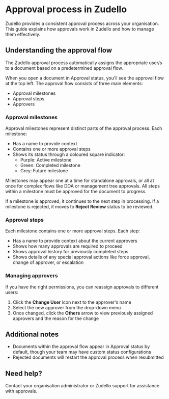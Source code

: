 # Approval process in Zudello

Zudello provides a consistent approval process across your organisation. This guide explains how approvals work in Zudello and how to manage them effectively.

## Understanding the approval flow

The Zudello approval process automatically assigns the appropriate user/s to a document based on a predetermined approval flow. 

When you open a document in Approval status, you'll see the approval flow at the top left. The approval flow consists of three main elements:

- Approval milestones
- Approval steps
- Approvers

### Approval milestones

Approval milestones represent distinct parts of the approval process. Each milestone:

- Has a name to provide context 
- Contains one or more approval steps
- Shows its status through a coloured square indicator:
  - Purple: Active milestone
  - Green: Completed milestone
  - Grey: Future milestone

Milestones may appear one at a time for standalone approvals, or all at once for complex flows like DOA or management tree approvals. All steps within a milestone must be approved for the document to progress.

If a milestone is approved, it continues to the next step in processing. If a milestone is rejected, it moves to **Reject Review** status to be reviewed.

### Approval steps

Each milestone contains one or more approval steps. Each step:

- Has a name to provide context about the current approvers
- Shows how many approvals are required to proceed
- Shows approval history for previously completed steps
- Shows details of any special approval actions like force approval, change of approver, or escalation
### Managing approvers

If you have the right permissions, you can reassign approvals to different users:
 
1. Click the **Change User** icon next to the approver's name
2. Select the new approver from the drop-down menu
3. Once changed, click the **Others** arrow to view previously assigned approvers and the reason for the change

## Additional notes

- Documents within the approval flow appear in Approval status by default, though your team may have custom status configurations
- Rejected documents will restart the approval process when resubmitted

## Need help?

Contact your organisation administrator or Zudello support for assistance with approvals.